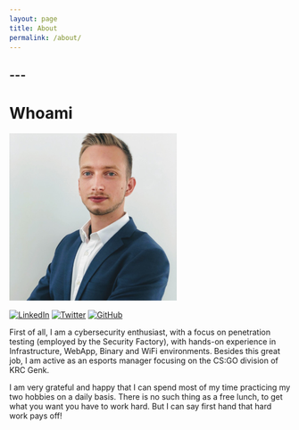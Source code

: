```yaml
---
layout: page
title: About
permalink: /about/
---
```

## ---
# Whoami

<a href="/assets/img/hendrik.jpg" data-lity>
  <img src="/assets/img/hendrik.jpg" height="300px"/>
</a>

[![LinkedIn](https://img.shields.io/badge/LinkedIn-0077B5?style=for-the-badge&logo=linkedin&logoColor=white)](https://www.linkedin.com/in/noben-hendrik/) [![Twitter](https://img.shields.io/badge/Twitter-1DA1F2?style=for-the-badge&logo=twitter&logoColor=white)](https://twitter.com/bugz_genk) [![GitHub](https://img.shields.io/badge/GitHub-100000?style=for-the-badge&logo=github&logoColor=white)](https://github.com/He-No) 

First of all, I am a cybersecurity enthusiast, with a focus on penetration testing (employed by the Security Factory), with hands-on experience in Infrastructure, WebApp, Binary and WiFi environments. Besides this great job, I am active as an esports manager focusing on the CS:GO division of KRC Genk.

I am very grateful and happy that I can spend most of my time practicing my two hobbies on a daily basis. There is no such thing as a free lunch, to get what you want you have to work hard. But I can say first hand that hard work pays off!


